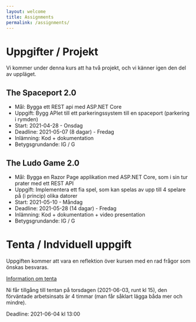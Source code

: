 ```yaml
---
layout: welcome
title: Assignments
permalink: /assignments/
---
```


# Uppgifter / Projekt

Vi kommer under denna kurs att ha två projekt, och vi känner igen den del av uppläget.

## The Spaceport 2.0
* Mål: Bygga ett REST api med ASP.NET Core
* Uppgift: Bygg APIet till ett parkeringssystem till en spaceport (parkering i rymden)
* Start: 2021-04-28 - Onsdag
* Deadline: 2021-05-07 (8 dagar) - Fredag
* Inlämning: Kod + dokumentation
* Betygsgrundande: IG / G

## The Ludo Game 2.0
* Mål: Bygga en Razor Page applikation med ASP.NET Core, som i sin tur prater med ett REST API
* Uppgift: Implementera ett fia spel, som kan spelas av upp till 4 spelare på (i princip) olika datorer
* Start: 2021-05-10 - Måndag
* Deadline: 2021-05-28 (14 dagar) - Fredag
* Inlämning: Kod + dokumentation + video presentation
* Betygsgrundande: IG / G

# Tenta / Indviduell uppgift

Uppgiften kommer att vara en reflektion över kursen med en rad frågor som önskas besvaras.

[Information om tenta](tenta)

Ni får tillgång till tentan på torsdagen (2021-06-03, runt kl 15), den förväntade arbetsinsats är 4 timmar (man får såklart lägga båda mer och mindre).

Deadline: 2021-06-04 kl 13:00
